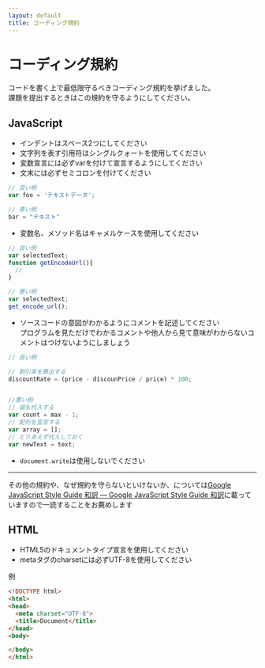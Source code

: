 ```yaml
---
layout: default
title: コーディング規約
---
```


# コーディング規約

コードを書く上で最低限守るべきコーディング規約を挙げました。  
課題を提出するときはこの規約を守るようにしてください。

## JavaScript

* インデントはスペース2つにしてください
* 文字列を表す引用符はシングルクォートを使用してください
* 変数宣言には必ずvarを付けて宣言するようにしてください
* 文末には必ずセミコロンを付けてください

```javascript
// 良い例
var foo = 'テキストデータ';

// 悪い例
bar = "テキスト"
```

* 変数名、メソッド名はキャメルケースを使用してください

```javascript
// 良い例
var selectedText;
function getEncodeUrl(){
  //
}

// 悪い例
var selectedtext;
get_encode_url();
```

* ソースコードの意図がわかるようにコメントを記述してください  
プログラムを見ただけでわかるコメントや他人から見て意味がわからないコメントはつけないようにしましょう

```javascript
// 良い例

// 割引率を算出する
discountRate = (price - díscounPrice / price) * 100;


//悪い例
// 値を代入する　　
var count = max - 1;
// 配列を宣言する
var array = [];
// とりあえず代入しておく
var newText = text;
```

* `document.write`は使用しないでください

---
その他の規約や、なぜ規約を守らないといけないか、については[Google JavaScript Style Guide 和訳 — Google JavaScript Style Guide 和訳](http://cou929.nu/data/google_javascript_style_guide/)に載っていますので一読することをお薦めします

## HTML

* HTML5のドキュメントタイプ宣言を使用してください
* metaタグのcharsetには必ずUTF-8を使用してください

例

```html
<!DOCTYPE html>
<html>
<head>
  <meta charset="UTF-8">
  <title>Document</title>
</head>
<body>

</body>
</html>
```
